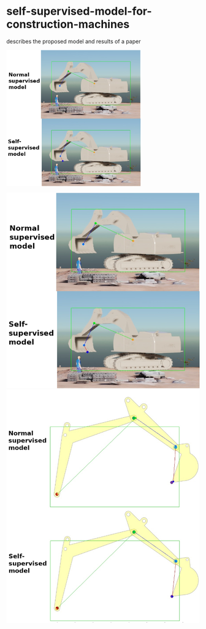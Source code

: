 # self-supervised-model-for-construction-machines
describes the proposed model and results of a paper

<img src="https://github.com/alaa-shubbak/self-supervised-model-for-construction-machines/blob/main/images/issac%20all_results.png" width="350">

![issac](https://github.com/alaa-shubbak/self-supervised-model-for-construction-machines/blob/main/images/issac%20all_results.png) ![matlab](https://github.com/alaa-shubbak/self-supervised-model-for-construction-machines/blob/main/images/matlab_results.png)
